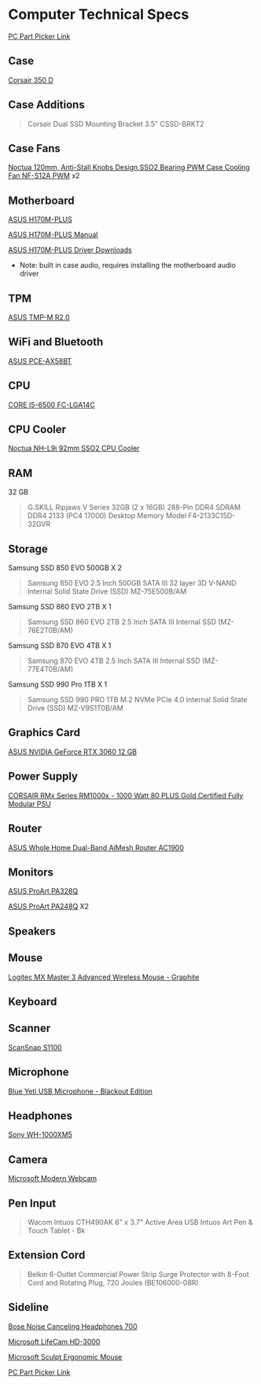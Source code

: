 # Computer Technical Specs

[PC Part Picker Link](https://pcpartpicker.com/list/HdJ7rD)

## Case

[Corsair 350 D](https://www.corsair.com/us/en/Categories/Products/Cases/Obsidian-Series%E2%84%A2-350D-Micro-ATX-PC-Case/p/CC-9011028-WW)

## Case Additions

> Corsair Dual SSD Mounting Bracket 3.5" CSSD-BRKT2

## Case Fans

[Noctua 120mm, Anti-Stall Knobs Design,SSO2 Bearing PWM Case Cooling Fan NF-S12A PWM](https://noctua.at/en/nf-s12a-pwm) x2

## Motherboard

[ASUS H170M-PLUS](https://www.asus.com/Motherboards-Components/Motherboards/All-series/H170M-PLUS/)

[ASUS H170M-PLUS Manual](https://dlcdnets.asus.com/pub/ASUS/mb/LGA1151/H170M-PLUS/E10763_H170M-PLUS_UM_WEB.pdf)

[ASUS H170M-PLUS Driver Downloads](https://www.asus.com/Motherboards/H170M-PLUS/HelpDesk_Download/)

- Note: built in case audio, requires installing the motherboard audio driver

## TPM

[ASUS TMP-M R2.0](https://www.asus.com/Motherboards-Components/Motherboards/Accessories/TPM-M-R2-0/)

## WiFi and Bluetooth

[ASUS PCE-AX58BT](https://www.asus.com/us/Networking-IoT-Servers/Adapters/All-series/PCE-AX58BT/)

## CPU

[CORE I5-6500 FC-LGA14C](https://ark.intel.com/products/88184/Intel-Core-i5-6500-Processor-6M-Cache-up-to-3-60-GHz-)

## CPU Cooler

[Noctua NH-L9i 92mm SSO2 CPU Cooler](https://noctua.at/en/nh-l9i)

## RAM

32 GB

> G.SKILL Ripjaws V Series 32GB (2 x 16GB) 288-Pin DDR4 SDRAM DDR4 2133 (PC4 17000) Desktop Memory Model F4-2133C15D-32GVR

## Storage

Samsung SSD 850 EVO 500GB X 2

> Samsung 850 EVO 2.5 Inch 500GB SATA III 32 layer 3D V-NAND Internal Solid State Drive (SSD) MZ-75E500B/AM

Samsung SSD 860 EVO 2TB X 1

> Samsung SSD 860 EVO 2TB 2.5 Inch SATA III Internal SSD (MZ-76E2T0B/AM)

Samsung SSD 870 EVO 4TB X 1

> Samsung 870 EVO 4TB 2.5 Inch SATA III Internal SSD (MZ-77E4T0B/AM)

Samsung SSD 990 Pro 1TB X 1

> Samsung SSD 990 PRO 1TB M.2 NVMe PCIe 4.0 Internal Solid State Drive (SSD) MZ-V9S1T0B/AM


## Graphics Card

[ASUS NVIDIA GeForce RTX 3060 12 GB](https://www.asus.com/us/Motherboards-Components/Graphics-Cards/Phoenix/PH-RTX3060-12G/)

## Power Supply

[CORSAIR RMx Series RM1000x - 1000 Watt 80 PLUS Gold Certified Fully Modular PSU](https://www.corsair.com/us/en/Categories/Products/Power-Supply-Units/Power-Supply-Units-Advanced/RMx-Series/p/CP-9020094-NA#tab-tech-specs)

## Router

[ASUS Whole Home Dual-Band AiMesh Router AC1900](https://www.asus.com/us/Commercial-Networking/AiMesh-AC1900-WiFi-System-RT-AC68U-2-Pack/)

## Monitors

[ASUS ProArt PA328Q](https://www.asus.com/us/Monitors/ProArt-PA328Q/)

[ASUS ProArt PA248Q](https://www.asus.com/us/Monitors/ProArt-PA248Q/) X2

## Speakers

## Mouse

[Logitec MX Master 3 Advanced Wireless Mouse - Graphite](https://www.logitech.com/en-us/products/mice/mx-master-3.910-005620.html)

## Keyboard

## Scanner

[ScanSnap S1100](http://www.fujitsu.com/global/support/products/computing/peripheral/scanners/scansnap/software/s1100.html)

## Microphone

[Blue Yeti USB Microphone - Blackout Edition](https://www.bluedesigns.com/products/yeti/)

## Headphones

[Sony WH-1000XM5](https://electronics.sony.com/audio/headphones/all-headphones/p/wh1000xm5-b)

## Camera

[Microsoft Modern Webcam](https://www.microsoft.com/en/accessories/products/webcams/microsoft-modern-webcam?activetab=pivot:overviewtab)

## Pen Input

> Wacom Intuos CTH490AK 6" x 3.7" Active Area USB Intuos Art Pen & Touch Tablet - Bk

## Extension Cord

> Belkin 6-Outlet Commercial Power Strip Surge Protector with 8-Foot Cord and Rotating Plug, 720 Joules (BE106000-08R)

## Sideline

[Bose Noise Canceling Headphones 700](https://www.bose.com/en_us/products/headphones/noise_cancelling_headphones/noise-cancelling-headphones-700.html#v=noise_cancelling_headphones_700_black)

[Microsoft LifeCam HD-3000](https://www.microsoft.com/accessories/en-us/products/webcams/lifecam-hd-3000/t3h-00011)

[Microsoft Sculpt Ergonomic Mouse](https://www.microsoft.com/accessories/en-us/products/mice/sculpt-ergonomic-mouse/l6v-00001)

[PC Part Picker Link](https://pcpartpicker.com/list/JJN9Mv)

